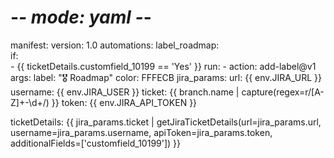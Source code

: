 # -*- mode: yaml -*-
manifest:
  version: 1.0
automations:
  label_roadmap:  
    if:  
      - {{ ticketDetails.customfield_10199 == 'Yes' }}
    run:
      - action: add-label@v1
        args:
          label: "🎖️ Roadmap"
          color: FFFECB
jira_params:
  url: {{ env.JIRA_URL }}
  username: {{ env.JIRA_USER }}
  ticket: {{ branch.name | capture(regex=r/[A-Z]+\-\d+/) }}
  token: {{ env.JIRA_API_TOKEN }}

ticketDetails: {{ jira_params.ticket | getJiraTicketDetails(url=jira_params.url, username=jira_params.username, apiToken=jira_params.token, additionalFields=['customfield_10199']) }}
